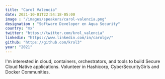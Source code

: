 ```yaml
---
title: "Carol Valencia"
date: 2021-10-01T22:54:18-05:00
image : "/images/speakers/carol-valencia.png"
designation : "Software Developer en Aqua Security"
country: "mx"
twitter: "https://twitter.com/krol_valencia"
linkedin: "https://www.linkedin.com/in/carolgv/"
github: "https://github.com/krol3"
year: "2021"
---
```


I'm interested in cloud, containers, orchestrators, and tools to build Secure Cloud Native applications. Volunteer in Hashicorp, CyberSecurityGirls and Docker Communities.


